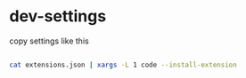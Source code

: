 # dev-settings

copy settings like this 

```bash

cat extensions.json | xargs -L 1 code --install-extension

```